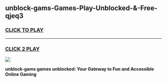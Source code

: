 
## unblock-gams-Games-Play-Unblocked-&-Free-qjeq3
<h3>
<a href="https://premium76.site?title=unblock-gams&ref=24A">CLICK TO PLAY</a></h3>
<hr>

<h3>
<a href="https://premium76.site?title=unblock-gams&ref=24A">CLICK 2 PLAY</a>
  
</h3>

<a href="https://premium76.site?title=unblock-gams&ref=24A"><img src="https://clearcache.store/games.png"></a>


**unblock-gams games unblocked: Your Gateway to Fun and Accessible Online Gaming**
